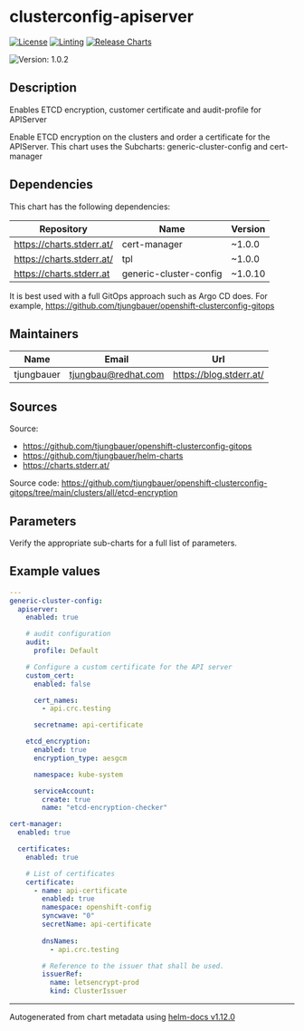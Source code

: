 

# clusterconfig-apiserver

[![License](https://img.shields.io/badge/License-Apache_2.0-blue.svg)](https://opensource.org/licenses/Apache-2.0)
[![Linting](https://github.com/tjungbauer/openshift-clusterconfig-gitops/actions/workflows/linting.yml/badge.svg)](https://github.com/tjungbauer/openshift-clusterconfig-gitops/actions/workflows/linting.yml)
[![Release Charts](https://github.com/tjungbauer/helm-charts/actions/workflows/release.yml/badge.svg)](https://github.com/tjungbauer/helm-charts/actions/workflows/release.yml)

  ![Version: 1.0.2](https://img.shields.io/badge/Version-1.0.2-informational?style=flat-square)

 

  ## Description

  Enables ETCD encryption, customer certificate and audit-profile for APIServer

Enable ETCD encryption on the clusters and order a certificate for the APIServer.
This chart uses the Subcharts: generic-cluster-config and cert-manager

## Dependencies

This chart has the following dependencies:

| Repository | Name | Version |
|------------|------|---------|
| https://charts.stderr.at/ | cert-manager | ~1.0.0 |
| https://charts.stderr.at/ | tpl | ~1.0.0 |
| https://charts.stderr.at | generic-cluster-config | ~1.0.10 |

It is best used with a full GitOps approach such as Argo CD does. For example, https://github.com/tjungbauer/openshift-clusterconfig-gitops

## Maintainers

| Name | Email | Url |
| ---- | ------ | --- |
| tjungbauer | <tjungbau@redhat.com> | <https://blog.stderr.at/> |

## Sources
Source:
* <https://github.com/tjungbauer/openshift-clusterconfig-gitops>
* <https://github.com/tjungbauer/helm-charts>
* <https://charts.stderr.at/>

Source code: https://github.com/tjungbauer/openshift-clusterconfig-gitops/tree/main/clusters/all/etcd-encryption

## Parameters
Verify the appropriate sub-charts for a full list of parameters.

## Example values

```yaml
---
generic-cluster-config:
  apiserver:
    enabled: true

    # audit configuration
    audit:
      profile: Default

    # Configure a custom certificate for the API server
    custom_cert:
      enabled: false

      cert_names:
        - api.crc.testing

      secretname: api-certificate

    etcd_encryption:
      enabled: true
      encryption_type: aesgcm

      namespace: kube-system

      serviceAccount:
        create: true
        name: "etcd-encryption-checker"

cert-manager:
  enabled: true

  certificates:
    enabled: true

    # List of certificates
    certificate:
      - name: api-certificate
        enabled: true
        namespace: openshift-config
        syncwave: "0"
        secretName: api-certificate
 
        dnsNames:
          - api.crc.testing

        # Reference to the issuer that shall be used.
        issuerRef:
          name: letsencrypt-prod
          kind: ClusterIssuer

```

----------------------------------------------
Autogenerated from chart metadata using [helm-docs v1.12.0](https://github.com/norwoodj/helm-docs/releases/v1.12.0)
